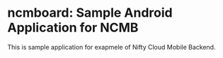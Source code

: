 # ncmboard: Sample Android Application for NCMB

This is sample application for exapmele of Nifty Cloud Mobile Backend.


